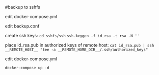 #backup to sshfs

edit docker-compose.yml

edit backup.conf

create ssh keys:
`cd sshfs/ssh`
`ssh-keygen -f id_rsa -t rsa -N ''`

place id_rsa.pub in authorized keys of remote host:
`cat id_rsa.pub | ssh __REMOTE_HOST__ "tee -a __REMOTE_HOME_DIR__/.ssh/authorized_keys"`

edit docker-compose.yml

`docker-compose up -d`

